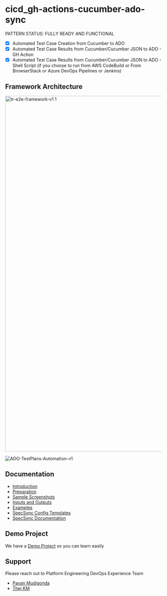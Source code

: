 # cicd_gh-actions-cucumber-ado-sync

PATTERN STATUS: FULLY READY AND FUNCTIONAL

- [x] Automated Test Case Creation from Cucumber to ADO
- [x] Automated Test Case Results from Cucumber/Cucumber JSON to ADO - GH Action
- [x] Automated Test Case Results from Cucumber/Cucumber JSON to ADO - Shell Script (if you choose to run from AWS CodeBuild or From BrowserStack or Azure DevOps Pipelines or Jenkins)

## Framework Architecture

<img width="1140" alt="tr-e2e-framework-v1 1" src="https://user-images.githubusercontent.com/86745613/211696307-1e90e627-1545-43a8-b742-ebc8ab036a9d.png">

![ADO-TestPlans-Automation-v1](https://user-images.githubusercontent.com/86745613/211878994-b7eaf169-79a6-4421-8db1-dd73d7264544.jpeg)

## Documentation

- [Introduction](./docs/1-Introduction.md)
- [Preparation](./docs/2-Preparation.md)
- [Sample Screenshots](./docs/3-Action-Screenshots.md)
- [Inputs and Outputs](./docs/4-Inputs-Outputs.md)
- [Examples](./docs/5-Examples.md)
- [SpecSync Config Templates](./docs/specsync-templates)
- [SpecSync Documentation](https://specsolutions.gitbook.io/specsync/)

## Demo Project

We have a [Demo Project](https://github.com/tr/tech_toc-selenium-dotnet-core) so you can learn easily
## Support

Please reach out to Platform Engineering DevOps Experience Team

- [Pavan Mudigonda](mailto:nagapavankumar.mudigonda@tr.com)
- [Thej KM](mailto:thejaswini.madappa@tr.com)
